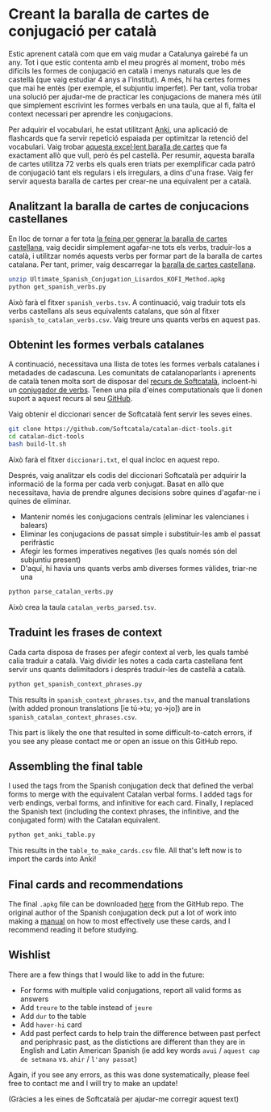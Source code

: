 # Creant la baralla de cartes de conjugació per català

Estic aprenent català com que em vaig mudar a Catalunya gairebé fa un any. Tot i que estic contenta amb el meu progrés al moment, trobo més difícils les formes de conjugació en català i menys naturals que les de castellà (que vaig estudiar 4 anys a l'institut). A més, hi ha certes formes que mai he entès (per exemple, el subjuntiu imperfet). Per tant, volia trobar una solució per ajudar-me de practicar les conjugacions de manera més útil que simplement escrivint les formes verbals en una taula, que al fi, falta el context necessari per aprendre les conjugacions.

Per adquirir el vocabulari, he estat utilitzant [Anki](https://ankiweb.net/), una aplicació de flashcards que fa servir repetició espaiada per optimitzar la retenció del vocabulari. Vaig trobar [aquesta excel·lent baralla de cartes](https://ankiweb.net/shared/info/638411848) que fa exactament allò que vull, però és pel castellà. Per resumir, aquesta baralla de cartes utilitza 72 verbs els quals eren triats per exemplificar cada patró de conjugació tant els regulars i els irregulars, a dins d'una frase. Vaig fer servir aquesta baralla de cartes per crear-ne una equivalent per a català.

## Analitzant la baralla de cartes de conjucacions castellanes

En lloc de tornar a fer tota [la feina per generar la baralla de cartes castellana](https://www.asiteaboutnothing.net/ultimate-spanish-conjugation-verb-set.php), vaig decidir simplement agafar-ne tots els verbs, traduir-los a català, i utilitzar només aquests verbs per formar part de la baralla de cartes catalana. Per tant, primer, vaig descarregar la [baralla de cartes castellana](https://ankiweb.net/shared/info/638411848).

```bash
unzip Ultimate_Spanish_Conjugation_Lisardos_KOFI_Method.apkg
python get_spanish_verbs.py
```

Això farà el fitxer `spanish_verbs.tsv`. A continuació, vaig traduir tots els verbs castellans als seus equivalents catalans, que són al fitxer `spanish_to_catalan_verbs.csv`. Vaig treure uns quants verbs en aquest pas.

## Obtenint les formes verbals catalanes

A continuació, necessitava una llista de totes les formes verbals catalanes i metadades de cadascuna. Les comunitats de catalanoparlants i aprenents de català tenen molta sort de disposar del [recurs de Softcatalà](https://www.softcatala.org/), incloent-hi un [conjugador de verbs](https://www.softcatala.org/conjugador-de-verbs/). Tenen una pila d'eines computationals que li donen suport a aquest recurs al seu [GitHub](https://github.com/Softcatala/catalan-dict-tools/).

Vaig obtenir el diccionari sencer de Softcatalà fent servir les seves eines.
```bash
git clone https://github.com/Softcatala/catalan-dict-tools.git
cd catalan-dict-tools
bash build-lt.sh
```

Això farà el fitxer `diccionari.txt`, el qual incloc en aquest repo.

Després, vaig analitzar els codis del diccionari Softcatalà per adquirir la informació de la forma per cada verb conjugat. Basat en allò que necessitava, havia de prendre algunes decisions sobre quines d'agafar-ne i quines de eliminar.

* Mantenir només les conjugacions centrals (eliminar les valencianes i balears)
* Eliminar les conjugacions de passat simple i substituir-les amb el passat perifràstic
* Afegir les formes imperatives negatives (les quals només són del subjuntiu present)
* D'aquí, hi havia uns quants verbs amb diverses formes vàlides, triar-ne una

```bash
python parse_catalan_verbs.py
```

Això crea la taula `catalan_verbs_parsed.tsv`.

## Traduint les frases de context

Cada carta disposa de frases per afegir context al verb, les quals també calia traduir a català. Vaig dividir les notes a cada carta castellana fent servir uns quants delimitadors i després traduir-les de castellà a català.

```bash
python get_spanish_context_phrases.py
```

This results in `spanish_context_phrases.tsv`, and the manual translations (with added pronoun translations [ie tú->tu; yo->jo]) are in `spanish_catalan_context_phrases.csv`.

This part is likely the one that resulted in some difficult-to-catch errors, if you see any please contact me or open an issue on this GitHub repo.


## Assembling the final table

I used the tags from the Spanish conjugation deck that defined the verbal forms to merge with the equivalent Catalan verbal forms. I added tags for verb endings, verbal forms, and infinitive for each card. Finally, I replaced the Spanish text (including the context phrases, the infinitive, and the conjugated form) with the Catalan equivalent.

```bash
python get_anki_table.py
```

This results in the `table_to_make_cards.csv` file. All that's left now is to import the cards into Anki!

## Final cards and recommendations

The final `.apkg` file can be downloaded [here](https://github.com/fairliereese/catalan_conjugation_deck/blob/main/catal%C3%A0_conjugaci%C3%B3.apkg) from the GitHub repo. The original author of the Spanish conjugation deck put a lot of work into making a [manual](https://www.asiteaboutnothing.net/w_ultimate_spanish_conjugation.php#how) on how to most effectively use these cards, and I recommend reading it before studying.

## Wishlist

There are a few things that I would like to add in the future:
* For forms with multiple valid conjugations, report all valid forms as answers
* Add `treure` to the table instead of `jeure`
* Add `dur` to the table
* Add `haver-hi` card
* Add past perfect cards to help train the difference between past perfect and periphrasic past, as the distictions are different than they are in English and Latin American Spanish (ie add key words `avui` / `aquest cap de setmana` vs. `ahir` / `l'any passat`)

Again, if you see any errors, as this was done systematically, please feel free to contact me and I will try to make an update!


(Gràcies a les eines de Softcatalà per ajudar-me corregir aquest text)
